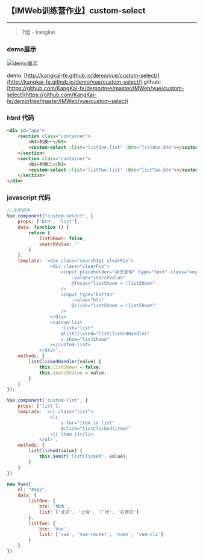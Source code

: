 ## 【IMWeb训练营作业】custom-select
-------------------
> 7组 - kangkai
### demo展示

![demo展示](http://img.blog.csdn.net/20170422113029465?watermark/2/text/aHR0cDovL2Jsb2cuY3Nkbi5uZXQvZ2l0aHViXzM1MDM1OTA2/font/5a6L5L2T/fontsize/400/fill/I0JBQkFCMA==/dissolve/70/gravity/SouthEast)

demo: [http://kangkai-fe.github.io/demo/vue/custom-select/](http://kangkai-fe.github.io/demo/vue/custom-select/)
github: [https://github.com/KangKai-fe/demo/tree/master/IMWeb/vue/custom-select](https://github.com/KangKai-fe/demo/tree/master/IMWeb/vue/custom-select)

### html 代码

``` html
<div id="app">
	<section class="container">
		<h3>列表一</h3>
		<custom-select :list="listOne.list" :btn="listOne.btn"></custom-select>
	</section>
	<section class="container">
		<h3>列表二</h3>
		<custom-select :list="listTwo.list" :btn="listTwo.btn"></custom-select>
	</section>
</div>
```

### javascript 代码

``` js
//注册组件
Vue.component("custom-select", {
	props: ['btn', 'list'],
	data: function () {
		return {
			listShown: false,
			searchValue: ''
		}
	},
	template: `<div class="searchIpt clearFix">
				<div class="clearFix">
					<input placeholder="点击查询" type="text" class="keyWord"
						:value="searchValue"
						@focus="listShown = !listShown"
					/>
					<input type="button"
						:value="btn"
						@click="listShown = !listShown"
					/>
				</div>
				<custom-list
					:list="list"
					@listClicked="listClickedHandler"
					v-show="listShown"
				></custom-list>
			</div>`,
	methods: {
		listClickedHandler(value) {
			this.listShown = false;
			this.searchValue = value;
		}
	}
});

Vue.component('custom-list', {
	props: ['list'],
	template: `<ul class="list">
				<li
					v-for="item in list"
					@click="listClicked(item)"
				>{{ item }}</li>
			</ul>`,
	methods: {
		listClicked(value) {
			this.$emit('listClicked', value);
		}
	}
})

new Vue({
	el: "#app",
	data: {
		listOne: {
			btn: '城市',
			list: ['北京', '上海', '广州', '石家庄']
		},
		listTwo: {
			btn: 'Vue',
			list: ['vue', 'vue-router', 'vuex', 'vue-cli']
		}
	}
})
```
